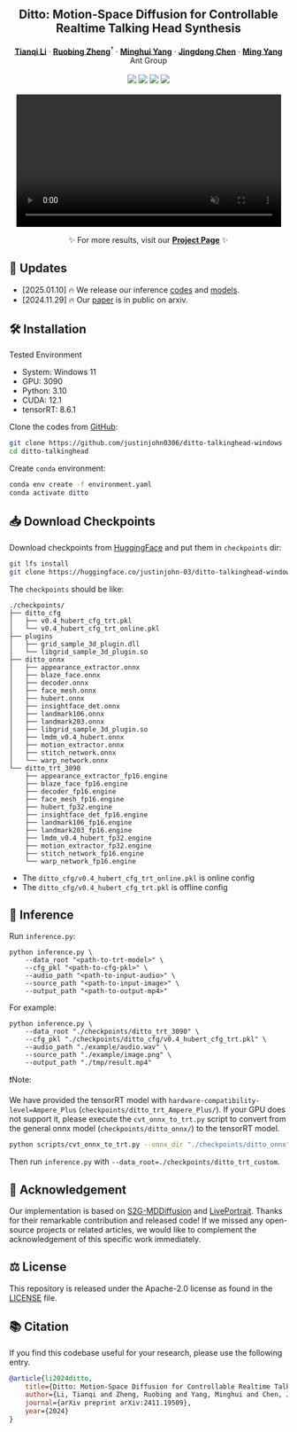 <h2 align='center'>Ditto: Motion-Space Diffusion for Controllable Realtime Talking Head Synthesis</h2>

<div align='center'>
    <a href=""><strong>Tianqi Li</strong></a>
    ·
    <a href=""><strong>Ruobing Zheng</strong></a><sup>†</sup>
    ·
    <a href=""><strong>Minghui Yang</strong></a>
    ·
    <a href=""><strong>Jingdong Chen</strong></a>
    ·
    <a href=""><strong>Ming Yang</strong></a>
</div>
<div align='center'>
Ant Group
</div>
<br>
<div align='center'>
    <a href='https://arxiv.org/abs/2411.19509'><img src='https://img.shields.io/badge/Paper-arXiv-red'></a>
    <a href='https://digital-avatar.github.io/ai/Ditto/'><img src='https://img.shields.io/badge/Project-Page-blue'></a>
    <a href='https://huggingface.co/digital-avatar/ditto-talkinghead'><img src='https://img.shields.io/badge/Model-HuggingFace-yellow'></a>
    <a href='https://github.com/antgroup/ditto-talkinghead'><img src='https://img.shields.io/badge/Code-GitHub-purple'></a>
    <!-- <a href='https://github.com/antgroup/ditto-talkinghead'><img src='https://img.shields.io/github/stars/antgroup/ditto-talkinghead?style=social'></a> -->
</div>
<br>
<div align="center">
    <video style="width: 95%; object-fit: cover;" controls loop src="https://github.com/user-attachments/assets/ef1a0b08-bff3-4997-a6dd-62a7f51cdb40" muted="false"></video>
    <p>
    ✨  For more results, visit our <a href="https://digital-avatar.github.io/ai/Ditto/"><strong>Project Page</strong></a> ✨ 
    </p>
</div>


## 📌 Updates

* [2025.01.10] 🔥 We release our inference [codes](https://github.com/antgroup/ditto-talkinghead) and [models](https://huggingface.co/justinjohn-03/ditto-talkinghead-windows).
* [2024.11.29] 🔥 Our [paper](https://arxiv.org/abs/2411.19509) is in public on arxiv.

 

## 🛠️ Installation

Tested Environment  
- System: Windows 11
- GPU: 3090  
- Python: 3.10
- CUDA: 12.1
- tensorRT: 8.6.1  


Clone the codes from [GitHub](https://github.com/justinjohn0306/ditto-talkinghead-windows):  
```bash
git clone https://github.com/justinjohn0306/ditto-talkinghead-windows
cd ditto-talkinghead
```


Create `conda` environment:
```bash
conda env create -f environment.yaml
conda activate ditto
```

## 📥 Download Checkpoints

Download checkpoints from [HuggingFace](https://huggingface.co/justinjohn-03/ditto-talkinghead-windows) and put them in `checkpoints` dir:
```bash
git lfs install
git clone https://huggingface.co/justinjohn-03/ditto-talkinghead-windows checkpoints
```

The `checkpoints` should be like:
```text
./checkpoints/
├── ditto_cfg
│   ├── v0.4_hubert_cfg_trt.pkl
│   └── v0.4_hubert_cfg_trt_online.pkl
├── plugins
│   ├── grid_sample_3d_plugin.dll
│   └── libgrid_sample_3d_plugin.so
├── ditto_onnx
│   ├── appearance_extractor.onnx
│   ├── blaze_face.onnx
│   ├── decoder.onnx
│   ├── face_mesh.onnx
│   ├── hubert.onnx
│   ├── insightface_det.onnx
│   ├── landmark106.onnx
│   ├── landmark203.onnx
│   ├── libgrid_sample_3d_plugin.so
│   ├── lmdm_v0.4_hubert.onnx
│   ├── motion_extractor.onnx
│   ├── stitch_network.onnx
│   └── warp_network.onnx
└── ditto_trt_3090
    ├── appearance_extractor_fp16.engine
    ├── blaze_face_fp16.engine
    ├── decoder_fp16.engine
    ├── face_mesh_fp16.engine
    ├── hubert_fp32.engine
    ├── insightface_det_fp16.engine
    ├── landmark106_fp16.engine
    ├── landmark203_fp16.engine
    ├── lmdm_v0.4_hubert_fp32.engine
    ├── motion_extractor_fp32.engine
    ├── stitch_network_fp16.engine
    └── warp_network_fp16.engine
```

- The `ditto_cfg/v0.4_hubert_cfg_trt_online.pkl` is online config
- The `ditto_cfg/v0.4_hubert_cfg_trt.pkl` is offline config


## 🚀 Inference 

Run `inference.py`:

```shell
python inference.py \
    --data_root "<path-to-trt-model>" \
    --cfg_pkl "<path-to-cfg-pkl>" \
    --audio_path "<path-to-input-audio>" \
    --source_path "<path-to-input-image>" \
    --output_path "<path-to-output-mp4>" 
```

For example:

```shell
python inference.py \
    --data_root "./checkpoints/ditto_trt_3090" \
    --cfg_pkl "./checkpoints/ditto_cfg/v0.4_hubert_cfg_trt.pkl" \
    --audio_path "./example/audio.wav" \
    --source_path "./example/image.png" \
    --output_path "./tmp/result.mp4" 
```

❗Note:

We have provided the tensorRT model with `hardware-compatibility-level=Ampere_Plus` (`checkpoints/ditto_trt_Ampere_Plus/`). If your GPU does not support it, please execute the `cvt_onnx_to_trt.py` script to convert from the general onnx model (`checkpoints/ditto_onnx/`) to the tensorRT model.

```bash
python scripts/cvt_onnx_to_trt.py --onnx_dir "./checkpoints/ditto_onnx" --trt_dir "./checkpoints/ditto_trt_custom"
```

Then run `inference.py` with `--data_root=./checkpoints/ditto_trt_custom`.


## 📧 Acknowledgement
Our implementation is based on [S2G-MDDiffusion](https://github.com/thuhcsi/S2G-MDDiffusion) and [LivePortrait](https://github.com/KwaiVGI/LivePortrait). Thanks for their remarkable contribution and released code! If we missed any open-source projects or related articles, we would like to complement the acknowledgement of this specific work immediately.

## ⚖️ License
This repository is released under the Apache-2.0 license as found in the [LICENSE](LICENSE) file.

## 📚 Citation
If you find this codebase useful for your research, please use the following entry.
```BibTeX
@article{li2024ditto,
    title={Ditto: Motion-Space Diffusion for Controllable Realtime Talking Head Synthesis},
    author={Li, Tianqi and Zheng, Ruobing and Yang, Minghui and Chen, Jingdong and Yang, Ming},
    journal={arXiv preprint arXiv:2411.19509},
    year={2024}
}
```
